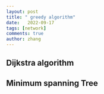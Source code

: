 ```yaml
---
layout: post
title: " greedy algorithm"
date:   2022-09-17
tags: [network]
comments: true
author: zhang
---
```


## Dijkstra algorithm

## Minimum spanning Tree
